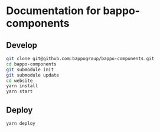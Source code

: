 # Documentation for bappo-components

## Develop
```sh
git clone git@github.com:bappogroup/bappo-components.git
cd bappo-components
git submodule init
git submodule update
cd website
yarn install
yarn start
```

## Deploy
```sh
yarn deploy
```
